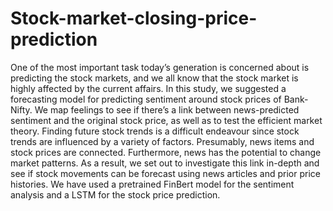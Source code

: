 # Stock-market-closing-price-prediction
One of the most important task today’s generation is concerned about is predicting
the stock markets, and we all know that the stock market is highly
affected by the current affairs. In this study, we suggested a forecasting model
for predicting sentiment around stock prices of Bank-Nifty. We map feelings
to see if there’s a link between news-predicted sentiment and the original stock
price, as well as to test the efficient market theory. Finding future stock trends
is a difficult endeavour since stock trends are influenced by a variety of factors.
Presumably, news items and stock prices are connected. Furthermore, news has
the potential to change market patterns. As a result, we set out to investigate
this link in-depth and see if stock movements can be forecast using news articles
and prior price histories. We have used a pretrained FinBert model for the
sentiment analysis and a LSTM for the stock price prediction.

